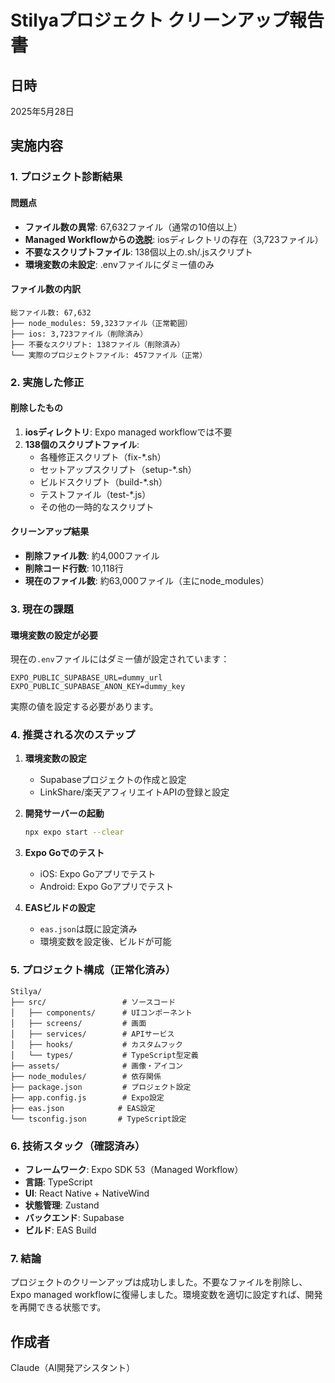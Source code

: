 # Stilyaプロジェクト クリーンアップ報告書

## 日時
2025年5月28日

## 実施内容

### 1. プロジェクト診断結果

#### 問題点
- **ファイル数の異常**: 67,632ファイル（通常の10倍以上）
- **Managed Workflowからの逸脱**: iosディレクトリの存在（3,723ファイル）
- **不要なスクリプトファイル**: 138個以上の.sh/.jsスクリプト
- **環境変数の未設定**: .envファイルにダミー値のみ

#### ファイル数の内訳
```
総ファイル数: 67,632
├── node_modules: 59,323ファイル（正常範囲）
├── ios: 3,723ファイル（削除済み）
├── 不要なスクリプト: 138ファイル（削除済み）
└── 実際のプロジェクトファイル: 457ファイル（正常）
```

### 2. 実施した修正

#### 削除したもの
1. **iosディレクトリ**: Expo managed workflowでは不要
2. **138個のスクリプトファイル**: 
   - 各種修正スクリプト（fix-*.sh）
   - セットアップスクリプト（setup-*.sh）
   - ビルドスクリプト（build-*.sh）
   - テストファイル（test-*.js）
   - その他の一時的なスクリプト

#### クリーンアップ結果
- **削除ファイル数**: 約4,000ファイル
- **削除コード行数**: 10,118行
- **現在のファイル数**: 約63,000ファイル（主にnode_modules）

### 3. 現在の課題

#### 環境変数の設定が必要
現在の`.env`ファイルにはダミー値が設定されています：
```
EXPO_PUBLIC_SUPABASE_URL=dummy_url
EXPO_PUBLIC_SUPABASE_ANON_KEY=dummy_key
```

実際の値を設定する必要があります。

### 4. 推奨される次のステップ

1. **環境変数の設定**
   - Supabaseプロジェクトの作成と設定
   - LinkShare/楽天アフィリエイトAPIの登録と設定

2. **開発サーバーの起動**
   ```bash
   npx expo start --clear
   ```

3. **Expo Goでのテスト**
   - iOS: Expo Goアプリでテスト
   - Android: Expo Goアプリでテスト

4. **EASビルドの設定**
   - `eas.json`は既に設定済み
   - 環境変数を設定後、ビルドが可能

### 5. プロジェクト構成（正常化済み）

```
Stilya/
├── src/                 # ソースコード
│   ├── components/      # UIコンポーネント
│   ├── screens/         # 画面
│   ├── services/        # APIサービス
│   ├── hooks/           # カスタムフック
│   └── types/           # TypeScript型定義
├── assets/              # 画像・アイコン
├── node_modules/        # 依存関係
├── package.json         # プロジェクト設定
├── app.config.js        # Expo設定
├── eas.json            # EAS設定
└── tsconfig.json       # TypeScript設定
```

### 6. 技術スタック（確認済み）

- **フレームワーク**: Expo SDK 53（Managed Workflow）
- **言語**: TypeScript
- **UI**: React Native + NativeWind
- **状態管理**: Zustand
- **バックエンド**: Supabase
- **ビルド**: EAS Build

### 7. 結論

プロジェクトのクリーンアップは成功しました。不要なファイルを削除し、Expo managed workflowに復帰しました。環境変数を適切に設定すれば、開発を再開できる状態です。

## 作成者
Claude（AI開発アシスタント）
